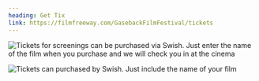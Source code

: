 ```yaml
---
heading: Get Tix
link: https://filmfreeway.com/GasebackFilmFestival/tickets
---
```

![Tickets for screenings can be purchased via Swish. Just enter the name of the film when you purchase and we will check you in at the cinema ](/img/swish-logo-primary-png.png "Swish Logo")

![Tickets can purchased by Swish. Just include the name of your film](/img/img_3de9eacbf3e5-1.jpeg)